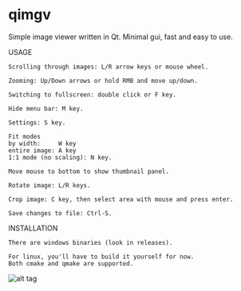 qimgv
=====

Simple image viewer written in Qt.
Minimal gui, fast and easy to use.

USAGE
  
    Scrolling through images: L/R arrow keys or mouse wheel.
    
    Zooming: Up/Down arrows or hold RMB and move up/down.
    
    Switching to fullscreen: double click or F key.
    
    Hide menu bar: M key.
    
    Settings: S key.
    
    Fit modes
    by width:     W key
    entire image: A key
    1:1 mode (no scaling): N key.
    
    Move mouse to bottom to show thumbnail panel.
    
    Rotate image: L/R keys.
    
    Crop image: C key, then select area with mouse and press enter.
    
    Save changes to file: Ctrl-S.


INSTALLATION

    There are windows binaries (look in releases).
    
    For linux, you'll have to build it yourself for now.
    Both cmake and qmake are supported.

![alt tag](http://i.imgur.com/W8iKo61.jpg)
